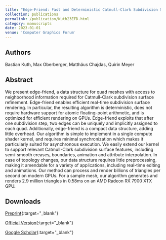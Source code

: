```yaml
---
title: "Edge-Friend: Fast and Deterministic Catmull-Clark Subdivision Surfaces"
collection: publications
permalink: /publication/Kuth23EFD.html
category: manuscripts
date: 2023-01-01
venue: 'Computer Graphics Forum'
---
```

## Authors
Bastian Kuth, Max Oberberger, Matthäus Chajdas, Quirin Meyer
## Abstract
We present edge-friend, a data structure for quad meshes with access to neighborhood information required for Catmull-Clark subdivision surface refinement. Edge-friend enables efficient real-time subdivision surface rendering. In particular, the resulting algorithm is deterministic, does not require hardware support for atomic floating-point arithmetic, and is optimized for efficient rendering on GPUs. Edge-friend exploits that after one subdivision step, two edges can be uniquely and implicitly assigned to each quad. Additionally, edge-friend is a compact data structure, adding little overhead. Our algorithm is simple to implement in a single compute shader kernel, and requires minimal synchronization which makes it particularly suited for asynchronous execution. We easily extend our kernel to support relevant Catmull-Clark subdivision surface features, including semi-smooth creases, boundaries, animation and attribute interpolation. In case of topology changes, our data structure requires little preprocessing, making it amendable for a variety of applications, including real-time editing and animations. Our method can process and render billions of triangles per second on modern GPUs. For a sample mesh, our algorithm generates and renders 2.9 million triangles in 0.58ms on an AMD Radeon RX 7900 XTX GPU.
## Downloads

[Preprint](../files/Kuth23EFD.pdf){:target="_blank"}

[Official Version](https://diglib.eg.org/items/5582004e-fda7-4861-a980-4de5634015db){:target="_blank"}

[Google Scholar](https://scholar.google.com/scholar?q=Edge+Friend:+Fast+and+Deterministic+Catmull+Clark+Subdivision+Surfaces){:target="_blank"}